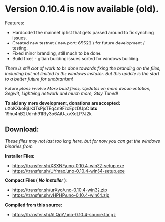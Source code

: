 Version 0.10.4 is now available (old).
===

Features:  
* Hardcoded the mainnet ip list that gets passed around to fix synching issues.
* Created new testnet ( new port: 65522 ) for future development / testing.
* Fixed minor branding, still much to be done.
* Build fixes - gitian building issues sorted for windows building.

_There is still alot of work to be done towards fixing the branding on the files, including but not limited to the windows installer.
But this update is the start to a better future for unobtanium!_

_Future plans involve More build fixes, Updates on more documentation, Segwit, Lightning network and much more, Stay Tuned!_

**To aid any more development, donations 
are accepted:** 
uXoKXkoBjLKdTsPjsTEq4n9FitcEpzDUpC 
**btc** 
19hu4hB2Udmh91Rfy3o6AiUJxvXdLP7J2k

__Download:__
---

_These files may not last too long here, but for now you can get the windows binaries from:_

**Installer Files:**  
* https://transfer.sh/XSXNF/uno-0.10.4-win32-setup.exe
* https://transfer.sh/UYmao/uno-0.10.4-win64-setup.exe
 
**Compact Files ( _No installer_ ):**  
* https://transfer.sh/urXyo/uno-0.10.4-win32.zip
* https://transfer.sh/vHPHP/uno-0.10.4-win64.zip
 
**Compiled from this source:**  
* https://transfer.sh/ALQpY/uno-0.10.4-source.tar.gz
